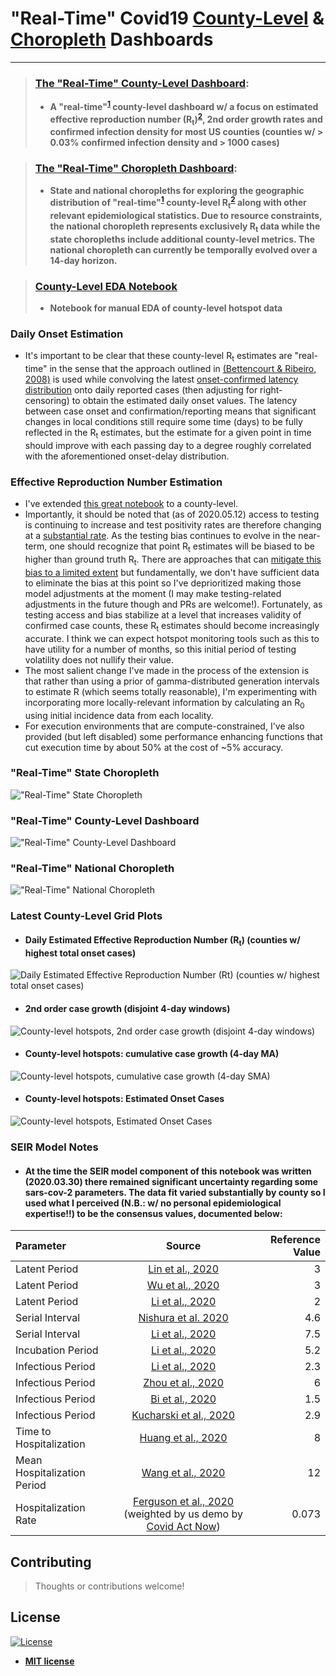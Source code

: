 # "Real-Time" Covid19 [County-Level](https://speediedan.github.io/covid19/county_covid_explorer.html) &  [Choropleth](https://speediedan.github.io/covid19/choropleth_covid_county_explorer.html) Dashboards
---
> ### [The "Real-Time" County-Level Dashboard](county_covid_explorer.html):
> * **A "real-time"<sup>[1](#daily-onset-estimation)</sup> county-level dashboard w/ a focus on estimated effective reproduction number (R<sub>t</sub>)<sup>[2](#effective-reproduction-number-estimation)</sup>, 2nd order growth rates and confirmed infection density for most US counties (counties w/ > 0.03% confirmed infection density and > 1000 cases)**

> ### [The "Real-Time" Choropleth Dashboard](choropleth_covid_county_explorer.html):
> * **State and national choropleths for exploring the geographic distribution of "real-time"<sup>[1](#daily-onset-estimation)</sup> county-level R<sub>t</sub><sup>[2](#effective-reproduction-number-estimation)</sup> along with other relevant epidemiological statistics. Due to resource constraints, the national choropleth represents exclusively R<sub>t</sub> data while the state choropleths include additional county-level metrics. The national choropleth can currently be temporally evolved over a 14-day horizon.**

> ### [County-Level EDA Notebook](https://github.com/speediedan/covid19/blob/master/covid19_county_level_EDA.ipynb)
> * **Notebook for manual EDA of county-level hotspot data**

### Daily Onset Estimation
* It's important to be clear that these county-level R<sub>t</sub> estimates are "real-time" in the sense that the approach outlined in [(Bettencourt & Ribeiro, 2008)](https://journals.plos.org/plosone/article?id=10.1371/journal.pone.0002185) is used while convolving the latest [onset-confirmed latency distribution](https://github.com/beoutbreakprepared/nCoV2019/tree/master/latest_data) onto daily reported cases (then adjusting for right-censoring) to obtain the estimated daily onset values. The latency between case onset and confirmation/reporting means that significant changes in local conditions still require some time (days) to be fully reflected in the R<sub>t</sub> estimates, but the estimate for a given point in time should improve with each passing day to a degree roughly correlated with the aforementioned onset-delay distribution.

### Effective Reproduction Number Estimation
   * I've extended [this great notebook](https://github.com/k-sys/covid-19/blob/master/Realtime%20R0.ipynb) to a county-level.
   * Importantly, it should be noted that (as of 2020.05.12) access to testing is continuing to increase and test positivity rates are therefore changing at a [substantial rate](https://www.cdc.gov/coronavirus/2019-ncov/covid-data/covidview/index.html). As the testing bias continues to evolve in the near-term, one should recognize that point R<sub>t</sub> estimates will be biased to be higher than ground truth R<sub>t</sub>. There are approaches that can [mitigate this bias to a limited extent](http://freerangestats.info/blog/2020/05/09/covid-population-incidence) but fundamentally, we don't have sufficient data to eliminate the bias at this point so I've deprioritized making those model adjustments at the moment (I may make testing-related adjustments in the future though and PRs are welcome!). Fortunately, as testing access and bias stabilize at a level that increases validity of confirmed case counts, these R<sub>t</sub> estimates should become increasingly accurate. I think we can expect hotspot monitoring tools such as this to have utility for a number of months, so this initial period of testing volatility does not nullify their value.
   * The most salient change I've made in the process of the extension is that rather than using a prior of gamma-distributed generation intervals to estimate R (which seems totally reasonable), I'm experimenting with incorporating more locally-relevant information by calculating an R<sub>0</sub> using initial incidence data from each locality.
   * For execution environments that are compute-constrained, I've also provided (but left disabled) some performance enhancing functions that cut execution time by about 50% at the cost of ~5% accuracy.

### "Real-Time" State Choropleth
!["Real-Time" State Choropleth](docs/assets/state_choropleth.gif)

### "Real-Time" County-Level Dashboard
!["Real-Time" County-Level Dashboard](docs/assets/rt_explorer.gif)

### "Real-Time" National Choropleth
!["Real-Time" National Choropleth](docs/assets/national_choropleth.gif)

### Latest County-Level Grid Plots

* #### Daily Estimated Effective Reproduction Number (R<sub>t</sub>) (counties w/ highest total onset cases)
![Daily Estimated Effective Reproduction Number (R<sub>t</sub>) (counties w/ highest total onset cases)](docs/assets/Rt%20(Top%20Total%20Estimated%20Cases).jpg)
* #### 2nd order case growth (disjoint 4-day windows)
![County-level hotspots, 2nd order case growth (disjoint 4-day windows)](docs/assets/2nd%20Order%20Growth.jpg)
* #### County-level hotspots: cumulative case growth (4-day MA)
![County-level hotspots, cumulative case growth (4-day SMA)](docs/assets/Cumulative%20Case%20Growth%20(4-Day%20MA).jpg)
* #### County-level hotspots: Estimated Onset Cases
![County-level hotspots, Estimated Onset Cases](docs/assets/Estimated%20Onset%20Cases.jpg)

### SEIR Model Notes
* #### At the time the SEIR model component of this notebook was written (2020.03.30) there remained significant uncertainty regarding some sars-cov-2 parameters. The data fit varied substantially by county so I used what I perceived (N.B.: w/ no personal epidemiological expertise!!) to be the consensus values, documented below:

| Parameter   | Source  | Reference Value     |
| :---        | :----:  |     ---:            |
| Latent Period   | [Lin et al., 2020](https://www.ijidonline.com/article/S1201-9712(20)30117-X/fulltext) | 3   |
| Latent Period   | [Wu et al., 2020](https://www.sciencedirect.com/science/article/pii/S0140673620302609) | 3     |
| Latent Period   | [Li et al., 2020](https://www.medrxiv.org/content/10.1101/2020.03.06.20031880v1.full.pdf) | 2 |
| Serial Interval | [Nishura et al. 2020](https://www.ijidonline.com/article/S1201-9712(20)30119-3/pdf) | 4.6 |
| Serial Interval | [Li et al., 2020](https://www.nejm.org/doi/pdf/10.1056/NEJMoa2001316?articleTools=true) | 7.5 |
| Incubation Period | [Li et al., 2020](https://www.nejm.org/doi/pdf/10.1056/NEJMoa2001316?articleTools=true) | 5.2 |
| Infectious Period | [Li et al., 2020](https://www.nejm.org/doi/pdf/10.1056/NEJMoa2001316?articleTools=true) | 2.3 |
| Infectious Period | [Zhou et al., 2020](https://www.medrxiv.org/content/10.1101/2020.02.24.20026773v1.full.pdf) | 6 |
| Infectious Period | [Bi et al., 2020](https://www.medrxiv.org/content/10.1101/2020.03.03.20028423v3) | 1.5
| Infectious Period | [Kucharski et al., 2020](https://cmmid.github.io/topics/covid19/current-patterns-transmission/wuhan-early-dynamics.html) | 2.9
| Time to Hospitalization | [Huang et al., 2020](https://www.thelancet.com/journals/lancet/article/PIIS0140-6736(20)30183-5/fulltext) | 8
| Mean Hospitalization Period | [Wang et al., 2020](https://jamanetwork.com/journals/jama/fullarticle/2761044?guestAccessKey=f61bd430-07d8-4b86-a749-bec05bfffb65) | 12
| Hospitalization Rate | [Ferguson et al., 2020](https://spiral.imperial.ac.uk/bitstream/10044/1/77482/5/Imperial%20College%20COVID19%20NPI%20modelling%2016-03-2020.pdf) (weighted by us demo by [Covid Act Now](https://covidactnow.org/model)) | 0.073


## Contributing

>  Thoughts or contributions welcome!

## License
[![License](http://img.shields.io/:license-mit-blue.svg?style=flat-square)](http://badges.mit-license.org)
- **[MIT license](http://opensource.org/licenses/mit-license.php)**
